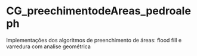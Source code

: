 # CG_preechimentodeAreas_pedroaleph
Implementações dos algoritmos de preenchimento de áreas: flood fill e varredura com analise geométrica
